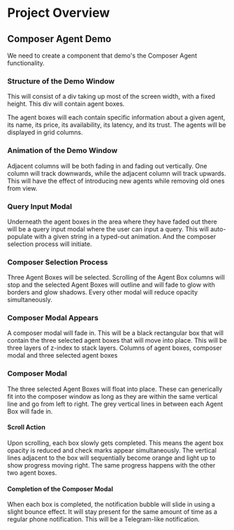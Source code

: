 # Project Overview

## Composer Agent Demo

We need to create a component that demo's the Composer Agent functionality.

### Structure of the Demo Window

This will consist of a div taking up most of the screen width, with a fixed height. This div will contain agent boxes.

The agent boxes will each contain specific information about a given agent, its name, its price, its availability, its latency, and its trust.
The agents will be displayed in grid columns.

### Animation of the Demo Window

Adjacent columns will be both fading in and fading out vertically. One column will track downwards, while the adjacent column will track upwards. This will have the effect of introducing new agents while removing old ones from view.

### Query Input Modal

Underneath the agent boxes in the area where they have faded out there will be a query input modal where the user can input a query. This will auto-populate with a given string in a typed-out animation. And the composer selection process will initiate.

### Composer Selection Process

Three Agent Boxes will be selected. Scrolling of the Agent Box columns will stop and the selected Agent Boxes will outline and will fade to glow with borders and glow shadows. Every other modal will reduce opacity simultaneously.

### Composer Modal Appears

A composer modal will fade in. This will be a black rectangular box that will contain the three selected agent boxes that will move into place.
This will be three layers of z-index to stack layers. Columns of agent boxes, composer modal and three selected agent boxes

### Composer Modal

The three selected Agent Boxes will float into place. These can generically fit into the composer window as long as they are within the same vertical line and go from left to right. The grey vertical lines in between each Agent Box will fade in.

#### Scroll Action

Upon scrolling, each box slowly gets completed. This means the agent box opacity is reduced and check marks appear simultaneously. The vertical lines adjacent to the box will sequentially become orange and light up to show progress moving right. The same progress happens with the other two agent boxes.

#### Completion of the Composer Modal

When each box is completed, the notification bubble will slide in using a slight bounce effect. It will stay present for the same amount of time as a regular phone notification. This will be a Telegram-like notification.
